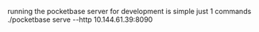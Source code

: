 running the pocketbase server for development is simple just 1 commands 
./pocketbase serve --http 10.144.61.39:8090
